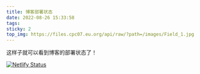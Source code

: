 ```yaml
---
title: 博客部署状态
date: 2022-08-26 15:33:58
tags:
sticky: 2
top_img: https://files.cpc07.eu.org/api/raw/?path=/images/Field_1.jpg
---
```


这样子就可以看到博客的部署状态了！

[![Netlify Status](https://api.netlify.com/api/v1/badges/e15d7802-52b7-4acf-b455-8e2bdfd3af61/deploy-status)](https://app.netlify.com/sites/cerulean-axolotl-42400d/deploys)